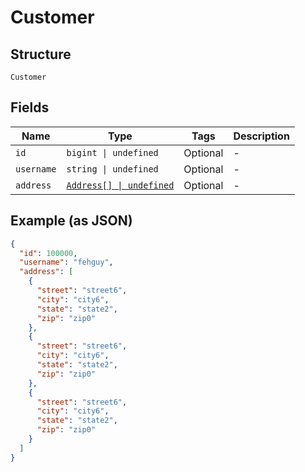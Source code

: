 
# Customer

## Structure

`Customer`

## Fields

| Name | Type | Tags | Description |
|  --- | --- | --- | --- |
| `id` | `bigint \| undefined` | Optional | - |
| `username` | `string \| undefined` | Optional | - |
| `address` | [`Address[] \| undefined`](../../doc/models/address.md) | Optional | - |

## Example (as JSON)

```json
{
  "id": 100000,
  "username": "fehguy",
  "address": [
    {
      "street": "street6",
      "city": "city6",
      "state": "state2",
      "zip": "zip0"
    },
    {
      "street": "street6",
      "city": "city6",
      "state": "state2",
      "zip": "zip0"
    },
    {
      "street": "street6",
      "city": "city6",
      "state": "state2",
      "zip": "zip0"
    }
  ]
}
```

